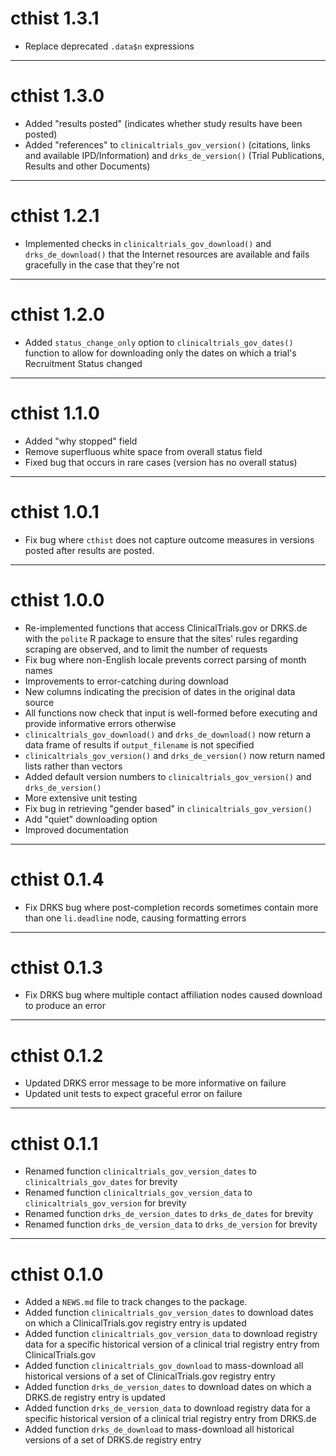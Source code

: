 # cthist 1.3.1

* Replace deprecated `.data$n` expressions

---

# cthist 1.3.0

* Added "results posted" (indicates whether study results have been
  posted)
* Added "references" to `clinicaltrials_gov_version()` (citations,
  links and available IPD/Information) and `drks_de_version()` (Trial
  Publications, Results and other Documents)

---

# cthist 1.2.1

* Implemented checks in `clinicaltrials_gov_download()` and
  `drks_de_download()` that the Internet resources are available and
  fails gracefully in the case that they're not

---

# cthist 1.2.0

* Added `status_change_only` option to `clinicaltrials_gov_dates()`
  function to allow for downloading only the dates on which a trial's
  Recruitment Status changed

---

# cthist 1.1.0

* Added "why stopped" field
* Remove superfluous white space from overall status field
* Fixed bug that occurs in rare cases (version has no overall status)

---

# cthist 1.0.1

* Fix bug where `cthist` does not capture outcome measures in versions
  posted after results are posted.

---

# cthist 1.0.0

* Re-implemented functions that access ClinicalTrials.gov or DRKS.de
  with the `polite` R package to ensure that the sites' rules
  regarding scraping are observed, and to limit the number of requests
* Fix bug where non-English locale prevents correct parsing of month
  names
* Improvements to error-catching during download
* New columns indicating the precision of dates in the original data
  source
* All functions now check that input is well-formed before executing
  and provide informative errors otherwise
* `clinicaltrials_gov_download()` and `drks_de_download()` now return
  a data frame of results if `output_filename` is not specified
* `clinicaltrials_gov_version()` and `drks_de_version()` now return
  named lists rather than vectors
* Added default version numbers to `clinicaltrials_gov_version()` and
  `drks_de_version()`
* More extensive unit testing
* Fix bug in retrieving "gender based" in `clinicaltrials_gov_version()`
* Add "quiet" downloading option
* Improved documentation

---

# cthist 0.1.4

* Fix DRKS bug where post-completion records sometimes contain more
  than one `li.deadline` node, causing formatting errors

---

# cthist 0.1.3

* Fix DRKS bug where multiple contact affiliation nodes caused
  download to produce an error

---

# cthist 0.1.2

* Updated DRKS error message to be more informative on failure
* Updated unit tests to expect graceful error on failure

---

# cthist 0.1.1

* Renamed function `clinicaltrials_gov_version_dates` to
  `clinicaltrials_gov_dates` for brevity
* Renamed function `clinicaltrials_gov_version_data` to
  `clinicaltrials_gov_version` for brevity
* Renamed function `drks_de_version_dates` to
  `drks_de_dates` for brevity
* Renamed function `drks_de_version_data` to
  `drks_de_version` for brevity

---

# cthist 0.1.0

* Added a `NEWS.md` file to track changes to the package.
* Added function `clinicaltrials_gov_version_dates` to download dates
  on which a ClinicalTrials.gov registry entry is updated
* Added function `clinicaltrials_gov_version_data` to download
  registry data for a specific historical version of a clinical trial
  registry entry from ClinicalTrials.gov
* Added function `clinicaltrials_gov_download` to mass-download all
  historical versions of a set of ClinicalTrials.gov registry entry
* Added function `drks_de_version_dates` to download dates
  on which a DRKS.de registry entry is updated
* Added function `drks_de_version_data` to download
  registry data for a specific historical version of a clinical trial
  registry entry from DRKS.de
* Added function `drks_de_download` to mass-download all
  historical versions of a set of DRKS.de registry entry
